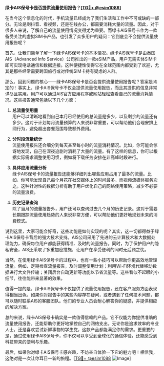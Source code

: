 **绿卡AIS保号卡是否提供流量使用报告？[[TG💪+ @esim1088](https://t.me/s/esim1088)]**

在当今这个信息化的时代，手机流量已经成为了我们生活和工作中不可或缺的一部分。无论是刷抖音、看视频，还是在线办公，都需要消耗大量的流量。因此，对于很多人来说，了解自己的流量使用情况变得尤为重要。而绿卡AIS保号卡作为一款备受关注的虚拟SIM卡产品，也引发了众多用户的疑问：它到底会不会提供流量使用报告呢？

首先，让我们简单了解一下绿卡AIS保号卡的基本情况。绿卡AIS保号卡是由泰国AIS（Advanced Info Service）公司推出的一款eSIM产品，用户无需实体SIM卡即可实现电话通信和数据连接。这种便捷性使得它在全球范围内都受到了欢迎，尤其是那些经常需要跨国旅行或对传统SIM卡持有疑虑的人群。

那么，回到问题的核心——绿卡AIS保号卡是否会提供流量使用报告呢？答案是肯定的！事实上，绿卡AIS保号卡不仅会提供流量使用报告，而且其提供的信息非常详尽且实用。用户可以通过AIS官方应用程序或网站轻松查看自己的流量消耗情况。这些报告通常包括以下几个方面：

1. **总流量使用量**  
   用户可以清晰地看到自己本月已经使用的总流量是多少，以及剩余的流量还有多少。这对于计划每月流量预算的人来说非常重要，可以帮助他们合理安排上网行为，避免超出套餐范围导致额外费用。

2. **分时段流量统计**  
   流量使用报告还会细分到每天甚至每小时的流量消耗情况。比如，你可能会惊讶地发现，自己在深夜追剧时消耗了大量的流量。有了这样的信息，你可以根据实际需求调整使用习惯，例如将下载任务安排在非高峰时段进行。

3. **具体应用流量分析**  
   绿卡AIS保号卡的流量报告还能够详细列出哪些应用占用了最多的流量。比如，你可能发现自己每个月花在社交媒体上的时间最多，而视频流媒体服务次之。这种针对性的数据分析有助于用户优化自己的网络使用策略，减少不必要的流量浪费。

4. **历史记录查询**  
   除了当月的流量报告外，用户还可以查询过去几个月的历史记录。这对于需要长期跟踪流量使用趋势的人来说非常方便，可以帮助他们更好地规划未来的消费模式。

说到这里，大家可能会好奇，这些功能是如何实现的呢？其实，这一切都得益于绿卡AIS保号卡背后的强大技术支持。AIS公司采用了先进的云计算技术和大数据处理能力，确保每位用户都能获得精准、及时的流量报告。同时，为了保护用户的隐私安全，AIS还采取了多重加密措施，让用户在享受便利的同时无后顾之忧。

当然，在使用绿卡AIS保号卡的过程中，也有一些小技巧可以帮助你更高效地管理流量。例如，定期检查流量报告，及时调整使用计划；利用Wi-Fi环境代替移动数据进行大文件传输；关闭后台自动更新等功能以节省流量等。这些看似不起眼的小细节，往往能带来显著的效果。

值得一提的是，绿卡AIS保号卡不仅提供了流量使用报告，还在客户服务方面表现得相当出色。如果你对报告中的某些内容存在疑问，或者遇到了任何技术问题，都可以随时联系AIS的客服团队。他们的专业人员会耐心解答你的疑惑，并提供相应的解决方案。

总的来说，绿卡AIS保号卡确实是一款值得信赖的产品。它不仅能为你提供准确的流量使用报告，还能帮助你更好地掌控自己的网络支出。无论你是追求效率的专业人士，还是喜欢尝试新鲜事物的学生党，这款产品都能满足你的需求。更重要的是，通过使用绿卡AIS保号卡，你不仅可以享受到全球化的通信体验，还能感受到科技带来的便利与乐趣。

最后，如果你对绿卡AIS保号卡感兴趣，不妨亲自体验一下它的魅力吧！相信我，这绝对是一次让你耳目一新的旅程。[[TG💪+ @esim1088](https://t.me/s/esim1088) ![Image](https://i.postimg.cc/4NQfJmqS/Snipaste-2025-05-13-00-14-12.png)]